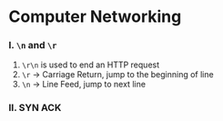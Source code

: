 # Computer Networking
### I. `\n` and `\r`
1. `\r\n` is used to end an HTTP request
2. `\r` -> Carriage Return, jump to the beginning of line
3. `\n` -> Line Feed, jump to next line
### II. SYN ACK